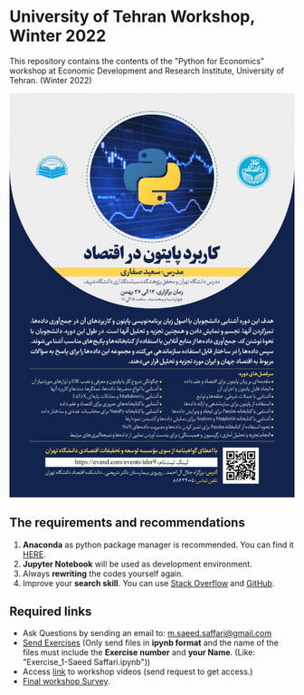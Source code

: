 # University of Tehran Workshop, Winter 2022
This repository contains the contents of the "Python for Economics" workshop at Economic Development and Research Institute, University of Tehran. (Winter 2022)

<img src = "https://github.com/saeed-saffari/Py-for-econ-workshop-win2022/blob/main/photo_2022-01-27%2016.41.12.jpeg?raw=true" width="550" >

## The requirements and recommendations

1. **Anaconda** as python package manager is recommended. You can find it [HERE](https://www.anaconda.com/products/individual).
2. **Jupyter Notebook** will be used as development environment.
3. Always **rewriting** the codes yourself again.
4. Improve your **search skill**. You can use [Stack Overflow](https://stackoverflow.com/) and [GitHub](https://github.com/).
 
## Required links
-  Ask Questions by sending an email to:  m.saeed.saffari@gmail.com
- [Send Exercises](https://docs.google.com/forms/d/e/1FAIpQLSfWzgx_x9chTzbObPIhWT-I_CMTvqsgn62TKqEqjWVZGW1pNQ/viewform?usp=sf_link) (Only send files in **ipynb format** and the name of the files must include the **Exercise number** and **your Name**. (Like: "Exercise_1-Saeed Saffari.ipynb"))
- Access [link](https://drive.google.com/drive/folders/1UGMyqdaz8usk2WA7B-rTAN7gg2616wWQ?usp=sharing) to workshop videos (send request to get access.) 
- [Final workshop Survey](https://docs.google.com/forms/d/e/1FAIpQLSf3juc_oGfA710OccYFgchx8Wt2IrTqKhc_Yixo7UxNOtf6FQ/viewform?usp=sf_link).
